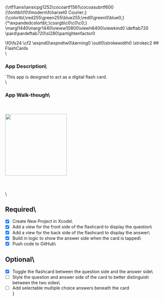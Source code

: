 {\rtf1\ansi\ansicpg1252\cocoartf1561\cocoasubrtf600
{\fonttbl\f0\fmodern\fcharset0 Courier;}
{\colortbl;\red255\green255\blue255;\red0\green0\blue0;}
{\*\expandedcolortbl;;\cssrgb\c0\c0\c0;}
\margl1440\margr1440\vieww10800\viewh8400\viewkind0
\deftab720
\pard\pardeftab720\sl280\partightenfactor0

\f0\fs24 \cf2 \expnd0\expndtw0\kerning0
\outl0\strokewidth0 \strokec2 ## FlashCards\
\
### App Description\
`This app is designed to act as a digital flash card.\
\
### App Walk-though\
\
\
<img src="https://imgur.com/a/V6UYyiZ" width=200><br>\
\
\
\
## Required\
- [x] Create New Project in Xcode\
- [x] Add a view for the front side of the flashcard to display the question\
- [x] Add a view for the back side of the flashcard to display the answer\
- [x] Build in logic to show the answer side when the card is tapped\
- [x] Push code to GitHub\
## Optional\
- [x] Toggle the flashcard between the question side and the answer side\
- [ ] Style the question and answer side of the card to better distinguish between the two sides\
- [ ] Add selectable multiple choice answers beneath the card\
}
